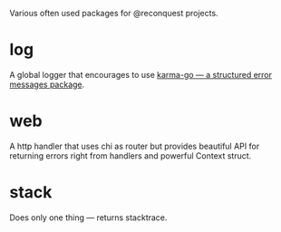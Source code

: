 Various often used packages for @reconquest projects.

# log

A global logger that encourages to use
[karma-go — a structured error messages
package](https://github.com/reconquest/karma-go).

# web

A http handler that uses chi as router but provides beautiful API for returning
errors right from handlers and powerful Context struct.

# stack

Does only one thing — returns stacktrace.
